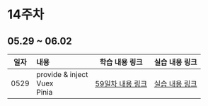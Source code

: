 # 14주차

## 05.29 ~ 06.02

|  일자  | 내용                                  |             학습 내용 링크             |          실습 내용 링크          |
|:----:|:------------------------------------|:--------------------------------:|:--------------------------:|
| 0529 | provide & inject<br/>Vuex<br/>Pinia<br/> | [59일차 내용 링크](./src/day59/course) | [실습 내용 링크](./src/day59/hw) |